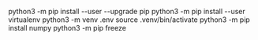 python3 -m pip install --user --upgrade pip
python3 -m pip install --user virtualenv
python3 -m venv .env
source .venv/bin/activate 
python3 -m pip install numpy
python3 -m pip freeze

